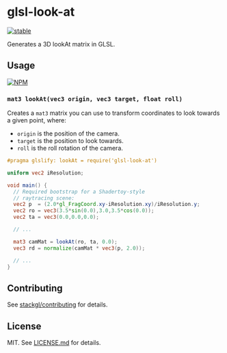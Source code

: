 # glsl-look-at

[![stable](http://badges.github.io/stability-badges/dist/stable.svg)](http://github.com/badges/stability-badges)

Generates a 3D lookAt matrix in GLSL.

## Usage

[![NPM](https://nodei.co/npm/glsl-look-at.png)](https://nodei.co/npm/glsl-look-at/)

### `mat3 lookAt(vec3 origin, vec3 target, float roll)`

Creates a `mat3` matrix you can use to transform coordinates
to look towards a given point, where:

* `origin` is the position of the camera.
* `target` is the position to look towards.
* `roll` is the roll rotation of the camera.

``` glsl
#pragma glslify: lookAt = require('glsl-look-at')

uniform vec2 iResolution;

void main() {
  // Required bootstrap for a Shadertoy-style
  // raytracing scene:
  vec2 p  = (2.0*gl_FragCoord.xy-iResolution.xy)/iResolution.y;
  vec2 ro = vec3(3.5*sin(0.0),3.0,3.5*cos(0.0));
  vec2 ta = vec3(0.0,0.0,0.0);

  // ...

  mat3 camMat = lookAt(ro, ta, 0.0);
  vec3 rd = normalize(camMat * vec3(p, 2.0));

  // ...
}
```

## Contributing

See [stackgl/contributing](https://github.com/stackgl/contributing) for details.

## License

MIT. See [LICENSE.md](http://github.com/stackgl/glsl-look-at/blob/master/LICENSE.md) for details.
